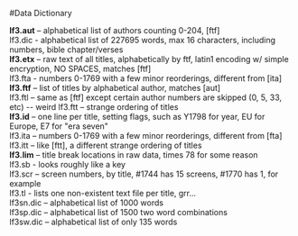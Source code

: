 
#Data Dictionary

**lf3.aut** – alphabetical list of authors counting 0-204, [ftf]  
lf3.dic - alphabetical list of 227695 words, max 16 characters, including numbers, bible chapter/verses  
**lf3.etx** – raw text of all titles, alphabetically by ftf, latin1 encoding w/ simple encryption, NO SPACES, matches [ftf]  
lf3.fta - numbers 0-1769 with a few minor reorderings, different from [ita]  
**lf3.ftf** – list of titles by alphabetical author, matches [aut]  
lf3.ftl – same as [ftf] except certain author numbers are skipped (0, 5, 33, etc) -- weird
lf3.ftt – strange ordering of titles  
**lf3.id** – one line per title, setting flags, such as Y1798 for year, EU for Europe, E7 for "era seven"  
lf3.ita – numbers 0-1769 with a few minor reorderings, different from [fta]  
lf3.itt – like [ftt], a different strange ordering of titles  
**lf3.lim** – title break locations in raw data, times 78 for some reason  
lf3.sb - looks roughly like a key  
lf3.scr – screen numbers, by title, #1744 has 15 screens, #1770 has 1, for example  
lf3.tl - lists one non-existent text file per title, grr...  
lf3sn.dic – alphabetical list of 1000 words  
lf3sp.dic – alphabetical list of 1500 two word combinations  
lf3sw.dic – alphabetical list of only 135 words  
